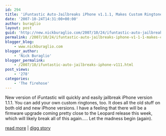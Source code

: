 ```yaml
---
id: 294
title: 'iFuntastic Auto-Jailbreaks iPhone v1.1.1, Makes Custom Ringtones'
date: '2007-10-24T14:31:00+00:00'
author: buraglio
layout: post
guid: 'http://new.nickburaglio.com/2007/10/24/ifuntastic-auto-jailbreaks-iphone-v1-1-1-makes-custom-ringtones/'
permalink: /2007/10/24/ifuntastic-auto-jailbreaks-iphone-v1-1-1-makes-custom-ringtones/
blogger_blog:
    - www.nickburaglio.com
blogger_author:
    - 'Nick Buraglio'
blogger_permalink:
    - /2007/10/ifuntastic-auto-jailbreaks-iphone-v111.html
post_views:
    - '278'
categories:
    - 'The firehose'
---
```


New version of iFuntastic will quickly and easily jailbreak iPhone version 1.1.1. You can add your own custom ringtones, too. It does all the old stuff on both old and new iPhone versions. I have a feeling that there will be a firmware upgrade coming pretty close to the Leopard release this week, which will likely break all of this again….. Let the madness begin (again).

[read more](http://www.iphonealley.com/ifuntastic/ifuntastic-auto-jailbreaks-iphone-v1-1-1-rocks-my-socks) | [digg story](http://digg.com/apple/iFuntastic_Auto_Jailbreaks_iPhone_v1_1_1_Makes_Custom_Ringtones)